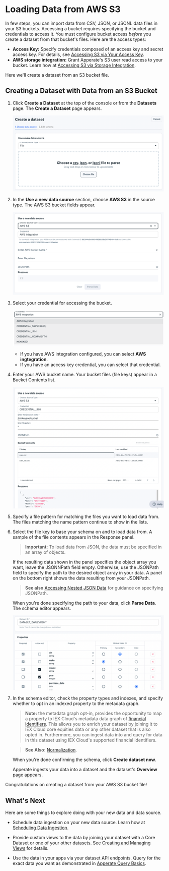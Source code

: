 # Loading Data from AWS S3

In few steps, you can import data from CSV, JSON, or JSONL data files in your S3 buckets. Accessing a bucket requires specifying the bucket and credentials to access it. You must configure bucket access *before* you create a dataset from that bucket's files. Here are the access types:

- **Access Key:** Specify credentials composed of an access key and secret access key. For details, see [Accessing S3 via Your Access Key](./accessing-s3-via-your-access-key.md).
- **AWS storage integration:** Grant Apperate's S3 user read access to your bucket. Learn how at [Accessing S3 via Storage Integration](./accessing-s3-via-storage-integration.md).

Here we'll create a dataset from an S3 bucket file.

## Creating a Dataset with Data from an S3 Bucket

1. Click **Create a Dataset** at the top of the console or from the **Datasets** page. The **Create a Dataset** page appears.

    ![](./loading-data-from-aws-s3/create-dataset.png)

1. In the **Use a new data source** section, choose **AWS S3** in the source type. The AWS S3 bucket fields appear.

    ![](./loading-data-from-aws-s3/new-aws-data-source.png)

1. Select your credential for accessing the bucket.

    ![](./loading-data-from-aws-s3/credential-dataset.png)

    - If you have AWS integration configured, you can select **AWS ingtegration**. 
    - If you have an access key credential, you can select that credential.

1. Enter your AWS bucket name. Your bucket files (file keys) appear in a Bucket Contents list.

    ![](./loading-data-from-aws-s3/new-data-source-specified.png)

1. Specify a file pattern for matching the files you want to load data from. The files matching the name pattern continue to show in the lists.

1. Select the file key to base your schema on and to load data from. A sample of the file contents appears in the Response panel.

    > **Important:** To load data from JSON, the data must be specified in an array of objects.

    If the resulting data shown in the panel specifies the object array you want, leave the JSONNPath field empty. Otherwise, use the JSONPath field to specify the path to the desired object array in your data. A panel on the bottom right shows the data resulting from your JSONPath.

    > **See also** [Accessing Nested JSON Data](./accessing-nested-json-data.md) for guidance on specifying JSONPath.

    When you're done specifying the path to your data, click **Parse Data**. The schema editor appears.

    ![](./loading-data-from-aws-s3/dataset-schema-editor.png)

1. In the schema editor, check the property types and indexes, and specify whether to opt in an indexed property to the metadata graph. 

    > **Note:** the metadata graph opt-in, provides the opportunity to map a property to IEX Cloud's metadata data graph of [financial identifiers](../reference/financial-identifiers.md). This allows you to enrich your dataset by joining it to IEX Cloud core equities data or any other dataset that is also opted in. Furthermore, you can ingest data into and query for data in this dataset using IEX Cloud's supported financial identifiers.

    > **See Also:** [Normalization](../managing-your-data/defining-schemas/normalization.md).

    When you're done confirming the schema, click **Create dataset now**.

    Apperate ingests your data into a dataset and the dataset's **Overview** page appears.

Congratulations on creating a dataset from your AWS S3 bucket file!

## What's Next

Here are some things to explore doing with your new data and data source.

- Schedule data ingestion on your new data source. Learn how at [Scheduling Data Ingestion](./scheduling-data-ingestion.md).

- Provide custom views to the data by joining your dataset with a Core Dataset or one of your other datasets. See [Creating and Managing Views](../managing-your-data/creating-and-managing-views.md) for details.

- Use the data in your apps via your dataset API endpoints. Query for the exact data you want as demonstrated in [Apperate Query Basics](../interacting-with-your-data/apperate-api-basics.md).